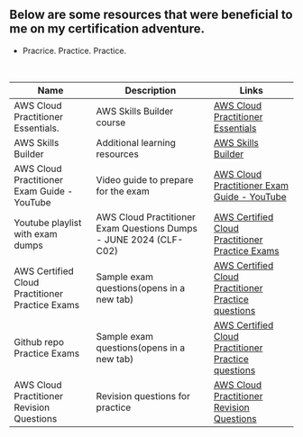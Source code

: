 ## Below are some resources that were beneficial to me on my certification adventure. 
- Pracrice. Practice. Practice.

<br>


| Name                                        | Description                              | Links                                            |
|-------------------------------------------------------|------------------------------------------|-----------------------------------------------------|
| AWS Cloud Practitioner Essentials.                     | AWS Skills Builder course                | [AWS Cloud Practitioner Essentials](https://explore.skillbuilder.aws/learn/course/external/view/elearning/134/aws-cloud-practitioner-essentials)   |
| AWS Skills Builder                                    | Additional learning resources            | [AWS Skills Builder](https://explore.skillbuilder.aws/learn/public/learning_plan/view/82/cloud-foundations-learning-plan?la=cta&cta=topbanner) |
| AWS Cloud Practitioner Exam Guide - YouTube           | Video guide to prepare for the exam      | [AWS Cloud Practitioner Exam Guide - YouTube](https://www.youtube.com/watch?v=f-6qFnC56F0) |
| Youtube playlist with exam dumps | AWS Cloud Practitioner Exam Questions Dumps - JUNE 2024 (CLF-C02)            | [AWS Certified Cloud Practitioner Practice Exams](https://www.youtube.com/playlist?list=PL7GozF-qZ4KeQftuqU3yxvQ-f3eFNUiuJ) |
| AWS Certified Cloud Practitioner Practice Exams       | Sample exam questions(opens in a new tab)            | [AWS Certified Cloud Practitioner Practice questions](https://d1.awsstatic.com/training-and-certification/docs-cloud-practitioner/AWS-Certified-Cloud-Practitioner_Sample-Questions.pdf) |
| Github repo Practice Exams       | Sample exam questions(opens in a new tab)            | [AWS Certified Cloud Practitioner Practice questions](https://github.com/kananinirav/AWS-Certified-Cloud-Practitioner-Notes/blob/master/practice-exam/exams.md) |
| AWS Cloud Practitioner Revision Questions             | Revision questions for practice          | [AWS Cloud Practitioner Revision Questions](https://www.awsboy.com/) |
